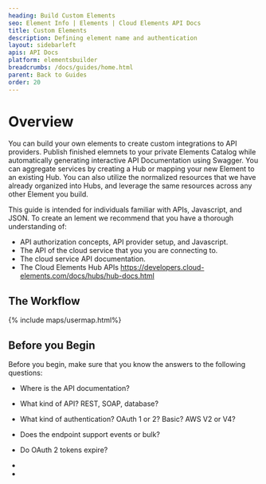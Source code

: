 ```yaml
---
heading: Build Custom Elements
seo: Element Info | Elements | Cloud Elements API Docs
title: Custom Elements
description: Defining element name and authentication
layout: sidebarleft
apis: API Docs
platform: elementsbuilder
breadcrumbs: /docs/guides/home.html
parent: Back to Guides
order: 20
---
```


# Overview

You can build your own elements to create custom integrations to API providers. Publish finished elemnets to your private Elements Catalog while automatically generating interactive API Documentation using Swagger. You can aggregate services by creating a Hub or mapping your new Element to an existing Hub. You can also utilize the normalized resources that we have already organized into Hubs, and leverage the same resources across any other Element you build.

This guide is intended for individuals familiar with APIs, Javascript, and JSON. To create an lement we recommend that you have a thorough understanding of:

* API authorization concepts, API provider setup, and Javascript.
* The API of the cloud service that you you are connecting to.
* The cloud service API documentation.
* The Cloud Elements Hub APIs  https://developers.cloud-elements.com/docs/hubs/hub-docs.html

## The Workflow

{% include maps/usermap.html%}

## Before you Begin

Before you begin, make sure that you know the answers to the following questions:

* Where is the API documentation?
* What kind of API? REST, SOAP, database?
* What kind of authentication? OAuth 1 or 2? Basic? AWS V2 or V4?
* Does the endpoint support events or bulk?
* Do OAuth 2 tokens expire?
*




*
